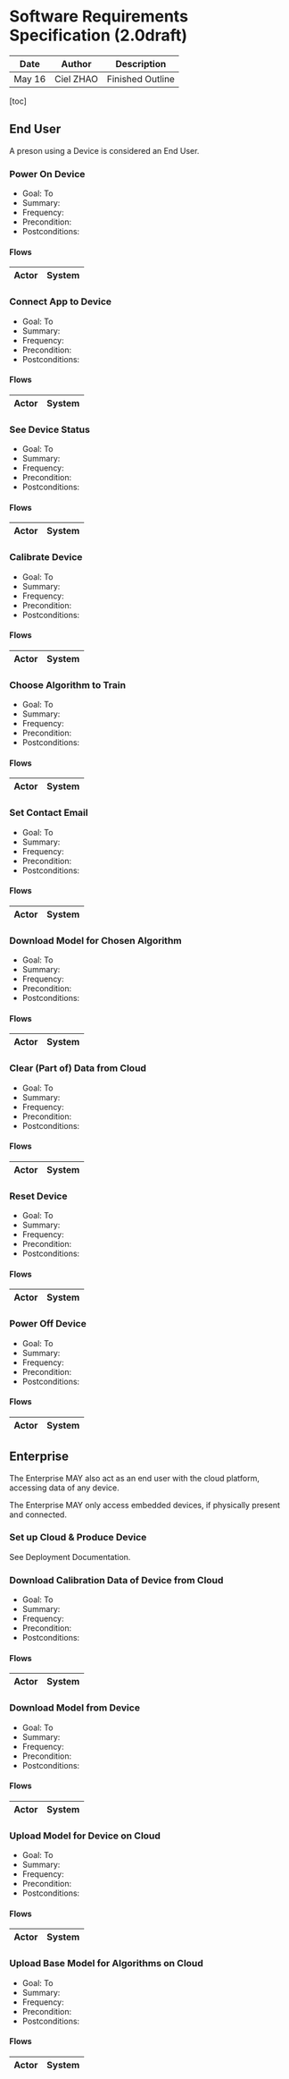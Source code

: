 # Software Requirements Specification (2.0draft)

<!-- **This document is currently under review by teams.** -->

| Date | Author | Description |
| ---- | ------ | ----------- |
| May 16 | Ciel ZHAO | Finished Outline |

[toc]

## End User

A preson using a Device is considered an End User.

### Power On Device

- Goal: To 
- Summary: 
- Frequency: 
- Precondition: 
- Postconditions: 

#### Flows

| Actor | System |
| ----- | ------ |

### Connect App to Device

- Goal: To 
- Summary: 
- Frequency: 
- Precondition: 
- Postconditions: 

#### Flows

| Actor | System |
| ----- | ------ |

### See Device Status

- Goal: To 
- Summary: 
- Frequency: 
- Precondition: 
- Postconditions: 

#### Flows

| Actor | System |
| ----- | ------ |

### Calibrate Device

- Goal: To 
- Summary: 
- Frequency: 
- Precondition: 
- Postconditions: 

#### Flows

| Actor | System |
| ----- | ------ |

### Choose Algorithm to Train

- Goal: To 
- Summary: 
- Frequency: 
- Precondition: 
- Postconditions: 

#### Flows

| Actor | System |
| ----- | ------ |

### Set Contact Email

- Goal: To 
- Summary: 
- Frequency: 
- Precondition: 
- Postconditions: 

#### Flows

| Actor | System |
| ----- | ------ |

### Download Model for Chosen Algorithm

- Goal: To 
- Summary: 
- Frequency: 
- Precondition: 
- Postconditions: 

#### Flows

| Actor | System |
| ----- | ------ |

### Clear (Part of) Data from Cloud

- Goal: To 
- Summary: 
- Frequency: 
- Precondition: 
- Postconditions: 

#### Flows

| Actor | System |
| ----- | ------ |

### Reset Device

- Goal: To 
- Summary: 
- Frequency: 
- Precondition: 
- Postconditions: 

#### Flows

| Actor | System |
| ----- | ------ |

### Power Off Device

- Goal: To 
- Summary: 
- Frequency: 
- Precondition: 
- Postconditions: 

#### Flows

| Actor | System |
| ----- | ------ |

## Enterprise

The Enterprise MAY also act as an end user with the cloud platform, accessing data of any device.

The Enterprise MAY only access embedded devices, if physically present and connected.

### Set up Cloud & Produce Device

See Deployment Documentation.

### Download Calibration Data of Device from Cloud

- Goal: To 
- Summary: 
- Frequency: 
- Precondition: 
- Postconditions: 

#### Flows

| Actor | System |
| ----- | ------ |

### Download Model from Device

- Goal: To 
- Summary: 
- Frequency: 
- Precondition: 
- Postconditions: 

#### Flows

| Actor | System |
| ----- | ------ |

### Upload Model for Device on Cloud

- Goal: To 
- Summary: 
- Frequency: 
- Precondition: 
- Postconditions: 

#### Flows

| Actor | System |
| ----- | ------ |

### Upload Base Model for Algorithms on Cloud

- Goal: To 
- Summary: 
- Frequency: 
- Precondition: 
- Postconditions: 

#### Flows

| Actor | System |
| ----- | ------ |
